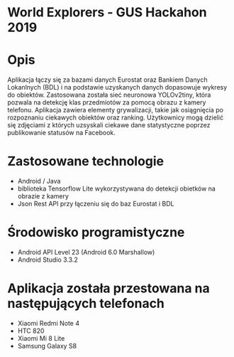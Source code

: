 # World Explorers - GUS Hackahon 2019

# Opis

Aplikacja łączy się za bazami danych Eurostat oraz Bankiem Danych Lokanlnych (BDL)
i na podstawie uzyskanych danych dopasowuje wykresy do obiektów. Zastosowana
została sieć neuronowa YOLOv2tiny, która pozwala na detekcję klas przedmiotów
za pomocą obrazu z kamery telefonu. Aplikacja zawiera elementy grywalizacji,
takie jak osiągnięcia po rozpoznaniu ciekawych obiektów oraz ranking.
Użytkownicy mogą dzielić się zdjęciami z których uzsyskali ciekawe dane statystyczne
poprzez publikowanie statusów na Facebook.

# Zastosowane technologie

- Android / Java
- biblioteka Tensorflow Lite wykorzystywana do detekcji obietków na obrazie z kamery
- Json Rest API przy łączeniu się do baz Eurostat i BDL

# Środowisko programistyczne

- Android API Level 23 (Android 6.0 Marshallow)
- Android Studio 3.3.2

# Aplikacja została przestowana na następujących telefonach
- Xiaomi Redmi Note 4
- HTC 820
- Xiaomi Mi 8 Lite
- Samsung Galaxy S8
